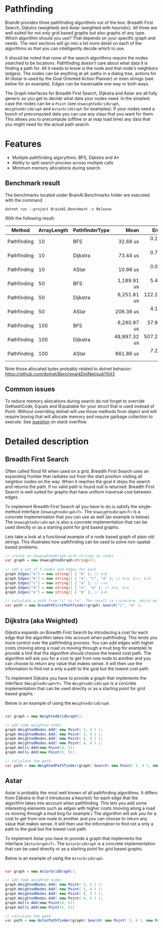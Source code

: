Pathfinding
==========
BrainAI provides three pathfinding algorithms out of the box: Breadth First Search, Dijkstra (weighted) and Astar (weighted with heuristic). 
All three are well suited for not only grid based graphs but also graphs of any type. 
Which algorithm should you use? 
That depends on your specific graph and needs. 
The next sections will go into a bit more detail on each of the algorithms so that you can intelligently decide which to use.

It should be noted that none of the search algorithms require the nodes searched to be locations. 
Pathfinding doesn't care about what data it is finding a path for. 
All it needs to know is the node and that node's neighbors (edges). 
The nodes can be anything at all: paths in a dialog tree, actions for AI (Astar is used by the Goal Oriented Action Planner) or even strings (see below for an example). 
Edges can be traversable one way or both ways.

The Graph interfaces for Breadth First Search, Dijkstra and Astar are all fully generic so you get to decide what data your nodes need. 
In the simplest case the nodes can be a `Point` (see `UnweightedGridGraph`, `WeightedGridGraph` and `AstarGridGraph` for examples). 
If your nodes need a bunch of precomputed data you can use any class that you want for them. 
This allows you to precompute (offline or at map load time) any data that you might need for the actual path search.

# Features

- Multiple pathfinding algorythms: BFS, Dijkstra and A*
- Ability to split search process across multiple calls
- Minimum memory allocations during search.

## Benchmark result

The benchmarks located under BrainAI.Benchmarks folder are executed with the command

```
dotnet run --project BrainAI.Benchmark -c Release
```

With the following result:

|      Method | ArrayLength | PathfinderType |         Mean |      Error |     StdDev | Allocated |
|------------ |------------ |--------------- |-------------:|-----------:|-----------:|----------:|
| Pathfinding |          10 |            BFS |     32.68 us |   0.161 us |   0.134 us |         - |
| Pathfinding |          10 |       Dijkstra |     73.44 us |   0.777 us |   0.726 us |         - |
| Pathfinding |          10 |          AStar |     10.98 us |   0.053 us |   0.047 us |         - |
| Pathfinding |          50 |            BFS |  1,189.91 us |   5.490 us |   5.136 us |       2 B |
| Pathfinding |          50 |       Dijkstra |  6,251.81 us | 122.144 us | 135.763 us |       6 B |
| Pathfinding |          50 |          AStar |    206.38 us |   4.122 us |   3.856 us |         - |
| Pathfinding |         100 |            BFS |  6,280.97 us |  37.989 us |  35.535 us |       6 B |
| Pathfinding |         100 |       Dijkstra | 48,897.32 us | 507.291 us | 423.611 us |      74 B |
| Pathfinding |         100 |          AStar |    861.86 us |   7.253 us |   6.057 us |       1 B |

Note those allocated bytes probably related to dotnet behavior: https://github.com/dotnet/BenchmarkDotNet/pull/1543

## Common issues

To reduce memory allocations during search do not forget to override GethashCode, Equals and IEquatable<T> for your struct that is used instead of Point.
Without overriding dotnet will use those methods from object and will require boxing that will allocate memory and require garbage collection to execute.
See [question](https://stackoverflow.com/questions/76412110/c-sharp-hashset-allocate-memory-on-each-add-even-within-capacity/76420468) on stack overflow.

# Detailed description

## Breadth First Search
Often called flood fill when used on a grid, Breadth First Search uses an expanding frontier that radiates out from the start position visiting all neighbor nodes on the way. 
When it reaches the goal it stops the search and returns the path. 
If no valid path is found null is returned. 
Breadth First Search is well suited for graphs that have uniform traversal cost between edges.

To implement Breadth First Search all you have to do is satisfy the single-method interface `IUnweightedGraph<T>`. 
The `UnweightedGraph<T>` is a concrete implementation that you can use as well (an example is below). 
The `UnweightedGridGraph` is also a concrete implementation that can be used directly or as a starting point for grid based graphs. 

Lets take a look at a functional example of a node based graph of plain old strings. 
This illustrates how pathfinding can be used to solve non-spatial based problems.


```csharp
// create an UnweightedGraph with strings as nodes
var graph = new UnweightedGraph<string>();
	
// add a set of 5 nodes and edges for each
graph.Edges["a"] = new string[] { "b" }; // a→b
graph.Edges["b"] = new string[] { "a", "c", "d" }; // b→a, b→c, b→d
graph.Edges["c"] = new string[] { "a" }; // c→a
graph.Edges["d"] = new string[] { "e", "a" }; // d→e, d→a
graph.Edges["e"] = new string[] { "b" }; // e→b

// calculate a path from "c" to "e". The result is c→a→b→d→e, which we can confirm by looking at the edge comments above.
var path = new BreadthFirstPathfinder(graph).Search("c", "e" );
```


## Dijkstra (aka Weighted)
Dijkstra expands on Breadth First Search by introducing a cost for each edge that the algorithm takes into account when pathfinding. 
This lends you more control over the pathfinding process. 
You can add edges with higher costs (moving along a road vs moving through a mud bog for example) to provide a hint that the algorithm should choose the lowest cost path. 
The algorithm will ask you for a cost to get from one node to another and you can choose to return any value that makes sense. 
It will then use the information to find not a only a path to the goal but the lowest cost path.

To implement Dijkstra you have to provide a graph that implements the interface `IWeightedGraph<T>`. 
The `WeightedGridGraph` is a concrete implementation that can be used directly or as a starting point for grid based graphs. 

Below is an example of using the `WeightedGridGraph`. 

```csharp

var graph = new WeightedGridGraph();

// add some weighted nodes
graph.WeightedNodes.Add( new Point( 3, 3 ) );
graph.WeightedNodes.Add( new Point( 3, 4 ) );
graph.WeightedNodes.Add( new Point( 4, 3 ) );
graph.WeightedNodes.Add( new Point( 4, 4 ) );
graph.Walls.Add(new Point(4, 5))
graph.Walls.Add(new Point(5, 5))

// calculate the path
var path = new WeightedPathfinder(graph).Search( new Point( 3, 4 ), new Point( 7, 7 ) );
```


## Astar
Astar is probably the most well known of all pathfinding algorithms. 
It differs from Dijkstra in that it introduces a heuristic for each edge that the algorithm takes into account when pathfinding. 
This lets you add some interesting elements such as edges with higher costs (moving along a road vs moving through a mud bog for example.) 
The algorithm will ask you for a cost to get from one node to another and you can choose to return any value that makes sense. 
It will then use the information to find not a only a path to the goal but the lowest cost path.

To implement Astar you have to provide a graph that implements the interface `IAstarGraph<T>`.
The `AstarGridGraph` is a concrete implementation that can be used directly or as a starting point for grid based graphs. 

Below is an example of using the `AstarGridGraph`. 


```csharp

var graph = new AstarGridGraph();

// add some weighted nodes
graph.WeightedNodes.Add( new Point( 3, 3 ) );
graph.WeightedNodes.Add( new Point( 3, 4 ) );
graph.WeightedNodes.Add( new Point( 4, 3 ) );
graph.WeightedNodes.Add( new Point( 4, 4 ) );
graph.Walls.Add(new Point(4, 5))
graph.Walls.Add(new Point(5, 5))

// calculate the path
var path = new AstarPathfinder(graph).Search( new Point( 3, 4 ), new Point( 7, 7 ) );
```
